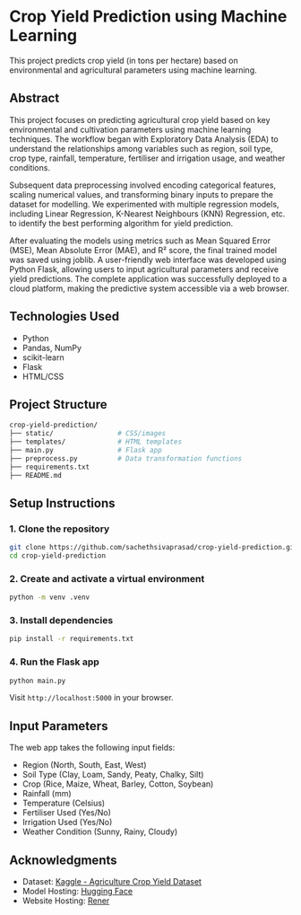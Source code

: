 # Crop Yield Prediction using Machine Learning

This project predicts crop yield (in tons per hectare) based on environmental and agricultural parameters using machine learning.

## Abstract

This project focuses on predicting agricultural crop yield based on key environmental and cultivation parameters using machine learning techniques. The workflow began with Exploratory Data Analysis (EDA) to understand the relationships among variables such as region, soil type, crop type, rainfall, temperature, fertiliser and irrigation usage, and weather conditions.

Subsequent data preprocessing involved encoding categorical features, scaling numerical values, and transforming binary inputs to prepare the dataset for modelling. We experimented with multiple regression models, including Linear Regression, K-Nearest Neighbours (KNN) Regression, etc. to identify the best performing algorithm for yield prediction.

After evaluating the models using metrics such as Mean Squared Error (MSE), Mean Absolute Error (MAE), and R² score, the final trained model was saved using joblib. A user-friendly web interface was developed using Python Flask, allowing users to input agricultural parameters and receive yield predictions. The complete application was successfully deployed to a cloud platform, making the predictive system accessible via a web browser.

## Technologies Used

* Python
* Pandas, NumPy
* scikit-learn
* Flask
* HTML/CSS

## Project Structure

```bash
crop-yield-prediction/
├── static/                # CSS/images
├── templates/             # HTML templates
├── main.py                # Flask app
├── preprocess.py          # Data transformation functions
├── requirements.txt
├── README.md
```

## Setup Instructions

### 1. Clone the repository

```bash
git clone https://github.com/sachethsivaprasad/crop-yield-prediction.git
cd crop-yield-prediction
```

### 2. Create and activate a virtual environment

```bash
python -m venv .venv
```

### 3. Install dependencies

```bash
pip install -r requirements.txt
```

### 4. Run the Flask app

```bash
python main.py
```

Visit `http://localhost:5000` in your browser.

## Input Parameters

The web app takes the following input fields:

* Region (North, South, East, West)
* Soil Type (Clay, Loam, Sandy, Peaty, Chalky, Silt)
* Crop (Rice, Maize, Wheat, Barley, Cotton, Soybean)
* Rainfall (mm)
* Temperature (Celsius)
* Fertiliser Used (Yes/No)
* Irrigation Used (Yes/No)
* Weather Condition (Sunny, Rainy, Cloudy)

## Acknowledgments

* Dataset: [Kaggle - Agriculture Crop Yield Dataset](https://www.kaggle.com/datasets/samuelotiattakorah/agriculture-crop-yield)
* Model Hosting: [Hugging Face](https://huggingface.co/skcept/crop-yield-prediction)
* Website Hosting: [Rener](https://crop-yield-prediction-063b.onrender.com)
